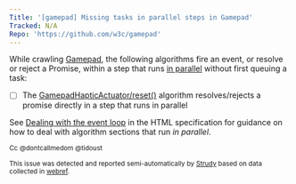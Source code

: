 ```yaml
---
Title: '[gamepad] Missing tasks in parallel steps in Gamepad'
Tracked: N/A
Repo: 'https://github.com/w3c/gamepad'
---
```


While crawling [Gamepad](https://w3c.github.io/gamepad/), the following algorithms fire an event, or resolve or reject a Promise, within a step that runs [in parallel](https://html.spec.whatwg.org/multipage/infrastructure.html#in-parallel) without first queuing a task:
* [ ] The [GamepadHapticActuator/reset()](https://w3c.github.io/gamepad/#dom-gamepadhapticactuator-reset) algorithm resolves/rejects a promise directly in a step that runs in parallel

See [Dealing with the event loop](https://html.spec.whatwg.org/multipage/webappapis.html#event-loop-for-spec-authors) in the HTML specification for guidance on how to deal with algorithm sections that run *in parallel*.

<sub>Cc @dontcallmedom @tidoust</sub>

<sub>This issue was detected and reported semi-automatically by [Strudy](https://github.com/w3c/strudy/) based on data collected in [webref](https://github.com/w3c/webref/).</sub>
